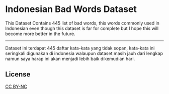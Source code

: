 # Indonesian Bad Words Dataset
This Dataset Contains 445 list of bad words, this words commonly used in Indonesian even though this dataset is far for complete but I hope this will become more better in the future.

---
Dataset ini terdapat 445 daftar kata-kata yang tidak sopan, kata-kata ini seringkali digunakan di indonesia walaupun dataset masih jauh dari lengkap namun saya harap ini akan menjadi lebih baik dikemudian hari.

## License
[CC BY-NC](https://creativecommons.org/licenses/by-nc/4.0/legalcode) 




